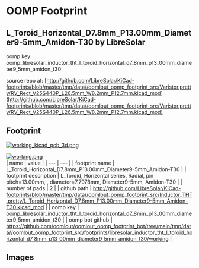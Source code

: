 # OOMP Footprint  
## L_Toroid_Horizontal_D7.8mm_P13.00mm_Diameter9-5mm_Amidon-T30  by LibreSolar  
  
oomp key: oomp_libresolar_inductor_tht_l_toroid_horizontal_d7_8mm_p13_00mm_diameter9_5mm_amidon_t30  
  
source repo at: [http://github.com/LibreSolar/KiCad-footprints/blob/master/tmp/data//oomlout_oomp_footprint_src/Varistor.pretty/RV_Rect_V25S440P_L26.5mm_W8.2mm_P12.7mm.kicad_mod](http://github.com/LibreSolar/KiCad-footprints/blob/master/tmp/data//oomlout_oomp_footprint_src/Varistor.pretty/RV_Rect_V25S440P_L26.5mm_W8.2mm_P12.7mm.kicad_mod)  
## Footprint  
  
[![working_kicad_pcb_3d.png](working_kicad_pcb_3d_600.png)](working_kicad_pcb_3d.png)  
  
[![working.png](working_600.png)](working.png)  
| name | value | 
| --- | --- | 
| footprint name | L_Toroid_Horizontal_D7.8mm_P13.00mm_Diameter9-5mm_Amidon-T30 | 
| footprint description | L_Toroid, Horizontal series, Radial, pin pitch=13.00mm, , diameter=7.7978mm, Diameter9-5mm, Amidon-T30 | 
| number of pads | 2 | 
| github path | http://github.com/LibreSolar/KiCad-footprints/blob/master/tmp/data//oomlout_oomp_footprint_src/Inductor_THT.pretty/L_Toroid_Horizontal_D7.8mm_P13.00mm_Diameter9-5mm_Amidon-T30.kicad_mod | 
| oomp key | oomp_libresolar_inductor_tht_l_toroid_horizontal_d7_8mm_p13_00mm_diameter9_5mm_amidon_t30 | 
| oomp bot github | https://github.com/oomlout/oomlout_oomp_footprint_bot/tree/main/tmp/data//oomlout_oomp_footprint_src/footprints/libresolar_inductor_tht_l_toroid_horizontal_d7_8mm_p13_00mm_diameter9_5mm_amidon_t30/working | 
## Images  
